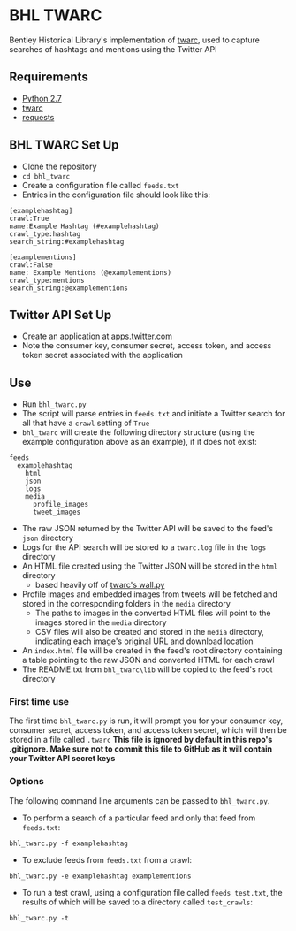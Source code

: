 # BHL TWARC
Bentley Historical Library's implementation of [twarc](https://github.com/edsu/twarc), used to capture searches of hashtags and mentions using the Twitter API

## Requirements
* [Python 2.7](https://www.python.org/)
* [twarc](https://github.com/edsu/twarc)
* [requests](http://docs.python-requests.org/en/master/)

## BHL TWARC Set Up
* Clone the repository
* `cd bhl_twarc`
* Create a configuration file called `feeds.txt`
* Entries in the configuration file should look like this:
```
[examplehashtag]
crawl:True
name:Example Hashtag (#examplehashtag)
crawl_type:hashtag
search_string:#examplehashtag

[examplementions]
crawl:False
name: Example Mentions (@examplementions)
crawl_type:mentions
search_string:@examplementions
```

## Twitter API Set Up
* Create an application at [apps.twitter.com](http://apps.twitter.com)
* Note the consumer key, consumer secret, access token, and access token secret associated with the application

## Use
* Run `bhl_twarc.py`
* The script will parse entries in `feeds.txt` and initiate a Twitter search for all that have a `crawl` setting of `True`
* `bhl_twarc` will create the following directory structure (using the example configuration above as an example), if it does not exist:
```
feeds
  examplehashtag
    html
    json
    logs
    media
      profile_images
      tweet_images
```

* The raw JSON returned by the Twitter API will be saved to the feed's `json` directory
* Logs for the API search will be stored to a `twarc.log` file in the `logs` directory
* An HTML file created using the Twitter JSON will be stored in the `html` directory 
  * based heavily off of [twarc's wall.py](https://github.com/edsu/twarc/blob/master/utils/wall.py)
* Profile images and embedded images from tweets will be fetched and stored in the corresponding folders in the `media` directory
  * The paths to images in the converted HTML files will point to the images stored in the `media` directory
  * CSV files will also be created and stored in the `media` directory, indicating each image's original URL and download location
* An `index.html` file will be created in the feed's root directory containing a table pointing to the raw JSON and converted HTML for each crawl
* The README.txt from `bhl_twarc\lib` will be copied to the feed's root directory


### First time use
The first time `bhl_twarc.py` is run, it will prompt you for your consumer key, consumer secret, access token, and access token secret, which will then be stored in a file called `.twarc` **This file is ignored by default in this repo's .gitignore. Make sure not to commit this file to GitHub as it will contain your Twitter API secret keys**

### Options
The following command line arguments can be passed to `bhl_twarc.py`. 
* To perform a search of a particular feed and only that feed from `feeds.txt`:
```
bhl_twarc.py -f examplehashtag
```

* To exclude feeds from `feeds.txt` from a crawl:
```
bhl_twarc.py -e examplehashtag examplementions
```

* To run a test crawl, using a configuration file called `feeds_test.txt`, the results of which will be saved to a directory called `test_crawls`:
```
bhl_twarc.py -t
```
